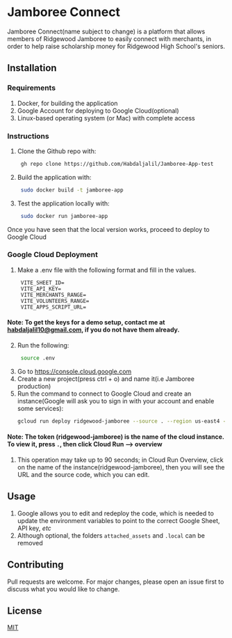 # Jamboree Connect

Jamboree Connect(name subject to change) is a platform that allows members of Ridgewood Jamboree to easily connect with merchants, in order to help raise scholarship money for Ridgewood High School's seniors.



## Installation
### Requirements
1. Docker, for building the application
2. Google Account for deploying to Google Cloud(optional)
3. Linux-based operating system (or Mac) with complete access
### Instructions
1. Clone the Github repo with:
   ```bash
    gh repo clone https://github.com/Habdaljalil/Jamboree-App-test
   ```
2. Build the application with:
   ```bash
    sudo docker build -t jamboree-app
   ```
3. Test the application locally with:
   ```bash
    sudo docker run jamboree-app
   ```
Once you have seen that the local version works, proceed to deploy to Google Cloud
### Google Cloud Deployment
1. Make a .env file with the following format and fill in the values.
   ```.env
    VITE_SHEET_ID=
    VITE_API_KEY=
    VITE_MERCHANTS_RANGE=
    VITE_VOLUNTEERS_RANGE=
    VITE_APPS_SCRIPT_URL=
   ```
#### Note: To get the keys for a demo setup, contact me at habdaljalil10@gmail.com, if you do not have them already.
2. Run the following: 
   ```bash
    source .env
   ```
3. Go to https://console.cloud.google.com
4. Create a new project(press ctrl + o) and name it(i.e Jamboree production)
5. Run the command to connect to Google Cloud and create an instance(Google will ask you to sign in with your account and enable some services):
    ```bash
    gcloud run deploy ridgewood-jamboree --source . --region us-east4 --allow-unauthenticated --set-env-vars VITE_SHEET_ID=$VITE_SHEET_ID,VITE_API_KEY=$VITE_API_KEY,VITE_MERCHANTS_RANGE=$VITE_MERCHANTS_RANGE,VITE_VOLUNTEERS_RANGE=$VITE_VOLUNTEERS_RANGE,VITE_APPS_SCRIPT_URL=$VITE_APPS_SCRIPT_URL
    ```
#### Note: The token (ridgewood-jamboree) is the name of the cloud instance. To view it, press `.`, then click Cloud Run --> overview
1. This operation may take up to 90 seconds; in Cloud Run Overview, click on the name of the instance(ridgewood-jamboree), then you will see the URL and the source code, which you can edit.
## Usage
1. Google allows you to edit and redeploy the code, which is needed to update the environment variables to point to the correct Google Sheet, API key, *etc*
2. Although optional, the folders `attached_assets` and `.local` can be removed
## Contributing

Pull requests are welcome. For major changes, please open an issue first
to discuss what you would like to change.

## License

[MIT](https://choosealicense.com/licenses/mit/)